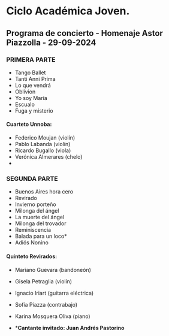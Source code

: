 # Ciclo Académica Joven. 

## Programa de concierto - Homenaje Astor Piazzolla - 29-09-2024

### PRIMERA PARTE

* Tango Ballet
* Tanti Anni Prima
* Lo que vendrá
* Oblivion
* Yo soy María
* Escualo
* Fuga y misterio

#### Cuarteto Unnoba:
* Federico Moujan (violín)
* Pablo Labanda (violín)
* Ricardo Bugallo (viola)
* Verónica Almerares (chelo)
* 
### SEGUNDA PARTE

* Buenos Aires hora cero
* Revirado
* Invierno porteño
* Milonga del ángel
* La muerte del ángel
* Milonga del trovador
* Reminiscencia
* Balada para un loco*
* Adiós Nonino

#### Quinteto Revirados:

* Mariano Guevara (bandoneón)
* Gisela Petraglia (violín)
* Ignacio Iriart (guitarra eléctrica)
* Sofía Piazza (contrabajo)
* Karina Mosquera Oliva (piano)

* ***Cantante invitado: Juan Andrés Pastorino**